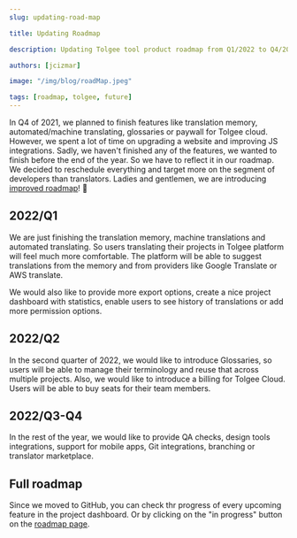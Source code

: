 ```yaml
---
slug: updating-road-map

title: Updating Roadmap

description: Updating Tolgee tool product roadmap from Q1/2022 to Q4/2022. Moving full feature roadmap to GitHub roadmap page.

authors: [jcizmar]

image: "/img/blog/roadMap.jpeg"

tags: [roadmap, tolgee, future]
---
```


In Q4 of 2021, we planned to finish features like translation memory, automated/machine translating, glossaries or paywall 
for Tolgee cloud. However, we spent a lot of time on upgrading a website and improving JS integrations. Sadly, we 
haven't finished any of the features, we wanted to finish before the end of the year. So we have to reflect it in our
roadmap. We decided to reschedule everything and target more on the segment of developers than translators.
Ladies and gentlemen, we are introducing [improved roadmap](/roadmap)! 🎉

<!--truncate-->

## 2022/Q1
We are just finishing the translation memory, machine translations and automated translating. So users translating their
projects in Tolgee platform will feel much more comfortable. The platform will be able to suggest translations from 
the memory and from providers like Google Translate or AWS translate.

We would also like to provide more export options, create a nice project dashboard with statistics, enable users to see 
history of translations or add more permission options.

## 2022/Q2
In the second quarter of 2022, we would like to introduce Glossaries, so users will be able to manage their terminology 
and reuse that across multiple projects. Also, we would like to introduce a billing for Tolgee Cloud. Users 
will be able to buy seats for their team members.

## 2022/Q3-Q4
In the rest of the year, we would like to provide QA checks, design tools integrations, support for mobile apps,
Git integrations, branching or translator marketplace.

## Full roadmap
Since we moved to GitHub, you can check thr progress of every upcoming feature in the project dashboard. Or by clicking
on the "in progress" button on the [roadmap page](/roadmap).

